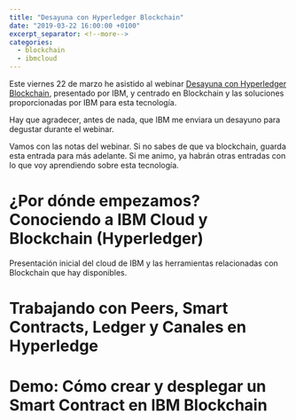 ```yaml
---
title: "Desayuna con Hyperledger Blockchain"
date: "2019-03-22 16:00:00 +0100"
excerpt_separator: <!--more-->
categories:
  - blockchain
  - ibmcloud
---
```


Este viernes 22 de marzo he asistido al webinar [Desayuna con Hyperledger Blockchain](https://event.on24.com/eventRegistration/EventLobbyServlet?target=reg20.jsp&referrer=&eventid=1940584&sessionid=1&key=7B60492ACCD3643B462BDC76677D32D0&regTag=&sourcepage=register), presentado por IBM, y centrado en Blockchain y las soluciones proporcionadas por IBM para esta tecnología.

Hay que agradecer, antes de nada, que IBM me enviara un desayuno para degustar durante el webinar.

Vamos con las notas del webinar. Si no sabes de que va blockchain, guarda esta entrada para más adelante. Si me animo, ya habrán otras entradas con lo que voy aprendiendo sobre esta tecnología.

<!--more-->

# ¿Por dónde empezamos? Conociendo a IBM Cloud y Blockchain (Hyperledger)

Presentación inicial del cloud de IBM y las herramientas relacionadas con Blockchain que hay disponibles.

# Trabajando con Peers, Smart Contracts, Ledger y Canales en Hyperledge

# Demo: Cómo crear y desplegar un Smart Contract en IBM Blockchain
